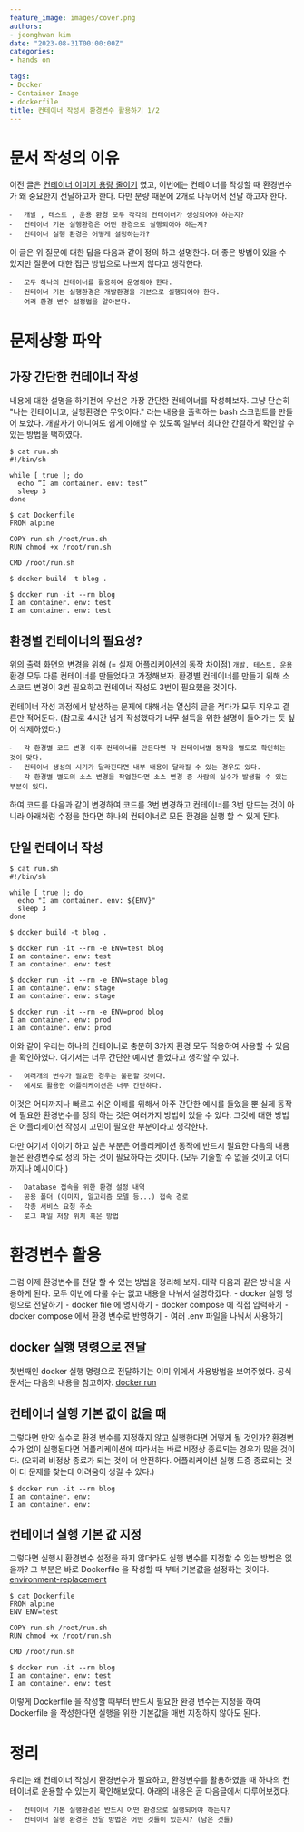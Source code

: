 ```yaml
---
feature_image: images/cover.png
authors:
- jeonghwan kim
date: "2023-08-31T00:00:00Z"
categories:
- hands on

tags:
- Docker
- Container Image
- dockerfile
title: 컨테이너 작성시 환경변수 활용하기 1/2
---
```


# 문서 작성의 이유

이전 글은 [컨테이너 이미지 용량 줄이기](https://tech.cloudmt.co.kr/2022/11/08/container-imagesize-diet/) 였고, 이번에는 컨테이너를 작성할 때 환경변수가 왜 중요한지 전달하고자 한다. 다만 분량 때문에 2개로 나누어서 전달 하고자 한다.

	⁃	개발 , 테스트 , 운용 환경 모두 각각의 컨테이너가 생성되어야 하는지?
	⁃	컨테이너 기본 실행환경은 어떤 환경으로 실행되어야 하는지?
	⁃	컨테이너 실행 환경은 어떻게 설정하는가?

이 글은 위 질문에 대한 답을 다음과 같이 정의 하고 설명한다. 더 좋은 방법이 있을 수 있지만 질문에 대한 접근 방법으로 나쁘지 않다고 생각한다.

	⁃	모두 하나의 컨테이너를 활용하여 운영해야 한다.
	⁃	컨테이너 기본 실행환경은 개발환경을 기본으로 실행되어야 한다.
	⁃	여러 환경 변수 설정법을 알아본다.

# 문제상황 파악

## 가장 간단한 컨테이너 작성

내용에 대한 설명을 하기전에 우선은 가장 간단한 컨테이너를 작성해보자. 그냥 단순히 "나는 컨테이너고, 실행환경은 무엇이다." 라는 내용을 출력하는 bash 스크립트를 만들어 보았다. 개발자가 아니여도 쉽게 이해할 수 있도록 일부러 최대한 간결하게 확인할 수 있는 방법을 택하였다.

```
$ cat run.sh
#!/bin/sh

while [ true ]; do
  echo “I am container. env: test”
  sleep 3
done

$ cat Dockerfile
FROM alpine

COPY run.sh /root/run.sh
RUN chmod +x /root/run.sh

CMD /root/run.sh

$ docker build -t blog .

$ docker run -it --rm blog
I am container. env: test
I am container. env: test
```

## 환경별 컨테이너의 필요성?

위의 출력 화면의 변경을 위해 (= 실제 어플리케이션의 동작 차이점) `개발, 테스트, 운용` 환경 모두 다른 컨테이너를 만들었다고 가정해보자. 환경별 컨테이너를 만들기 위해 소스코드 변경이 3번 필요하고 컨테이너 작성도 3번이 필요했을 것이다.

컨테이너 작성 과정에서 발생하는 문제에 대해서는 열심히 글을 적다가 모두 지우고 결론만 적어둔다. (참고로 4시간 넘게 작성했다가 너무 설득을 위한 설명이 들어가는 듯 싶어 삭제하였다.)

	⁃	각 환경별 코드 변경 이후 컨테이너를 만든다면 각 컨테이너별 동작을 별도로 확인하는 것이 맞다.
	⁃	컨테이너 생성의 시기가 달라진다면 내부 내용이 달라질 수 있는 경우도 있다.
	⁃	각 환경별 별도의 소스 변경을 작업한다면 소스 변경 중 사람의 실수가 발생할 수 있는 부분이 있다.

하여 코드를 다음과 같이 변경하여 코드를 3번 변경하고 컨테이너를 3번 만드는 것이 아니라 아래처럼 수정을 한다면 하나의 컨테이너로 모든 환경을 실행 할 수 있게 된다.

## 단일 컨테이너 작성

```
$ cat run.sh
#!/bin/sh

while [ true ]; do
  echo "I am container. env: ${ENV}"
  sleep 3
done

$ docker build -t blog .

$ docker run -it --rm -e ENV=test blog
I am container. env: test
I am container. env: test

$ docker run -it --rm -e ENV=stage blog
I am container. env: stage
I am container. env: stage

$ docker run -it --rm -e ENV=prod blog
I am container. env: prod
I am container. env: prod
```

이와 같이 우리는 하나의 컨테이너로 충분히 3가지 환경 모두 적용하여 사용할 수 있음을 확인하였다. 여기서는 너무 간단한 예시만 들었다고 생각할 수 있다.

	⁃	여러개의 변수가 필요한 경우는 불편할 것이다.
	⁃	예시로 활용한 어플리케이션은 너무 간단하다.

이것은 어디까지나 빠르고 쉬운 이해를 위해서 아주 간단한 예시를 들었을 뿐 실제 동작에 필요한 환경변수를 정의 하는 것은 여러가지 방법이 있을 수 있다. 그것에 대한 방법은 어플리케이션 작성시 고민이 필요한 부분이라고 생각한다.

다만 여기서 이야기 하고 싶은 부분은 어플리케이션 동작에 반드시 필요한 다음의 내용들은 환경변수로 정의 하는 것이 필요하다는 것이다. (모두 기술할 수 없을 것이고 어디까지나 예시이다.)

	⁃	Database 접속을 위한 환경 설정 내역
	⁃	공용 폴더 (이미지, 알고리즘 모델 등...) 접속 경로
	⁃	각종 서비스 요청 주소
	⁃	로그 파일 저장 위치 혹은 방법

# 환경변수 활용

그럼 이제 환경변수를 전달 할 수 있는 방법을 정리해 보자. 대략 다음과 같은 방식을 사용하게 된다. 모두 이번에 다룰 수는 없고 내용을 나눠서 설명하겠다.
	⁃	docker 실행 명령으로 전달하기
	⁃	docker file 에 명시하기
	⁃	docker compose 에 직접 입력하기
	⁃	docker compose 에서 환경 변수로 반영하기
	⁃	여러 .env 파일을 나눠서 사용하기

## docker 실행 명령으로 전달

첫번째인 docker 실행 명령으로 전달하기는 이미 위에서 사용방법을 보여주었다. 공식 문서는 다음의 내용을 참고하자. [docker run](https://docs.docker.com/engine/reference/commandline/run/#env)

## 컨테이너 실행 기본 값이 없을 때

그렇다면 만약 실수로 환경 변수를 지정하지 않고 실행한다면 어떻게 될 것인가? 환경변수가 없이 실행된다면 어플리케이션에 따라서는 바로 비정상 종료되는 경우가 많을 것이다. (오히려 비정상 종료가 되는 것이 더 안전하다. 어플리케이션 실행 도중 종료되는 것이 더 문제를 찾는데 어려움이 생길 수 있다.)

```
$ docker run -it --rm blog
I am container. env:
I am container. env:
```

## 컨테이너 실행 기본 값 지정

그렇다면 실행시 환경변수 설정을 하지 않더라도 실행 변수를 지정할 수 있는 방법은 없을까? 그 부분은 바로 Dockerfile 을 작성할 때 부터 기본값을 설정하는 것이다. [environment-replacement](https://docs.docker.com/engine/reference/builder/#environment-replacement)

```
$ cat Dockerfile
FROM alpine
ENV ENV=test

COPY run.sh /root/run.sh
RUN chmod +x /root/run.sh

CMD /root/run.sh

$ docker run -it --rm blog
I am container. env: test
I am container. env: test
```

이렇게 Dockerfile 을 작성할 때부터 반드시 필요한 환경 변수는 지정을 하여 Dockerfile 을 작성한다면 실행을 위한 기본값을 매번 지정하지 않아도 된다.

# 정리

우리는 왜 컨테이너 작성시 환경변수가 필요하고, 환경변수를 활용하였을 때 하나의 컨테이너로 운용할 수 있는지 확인해보았다. 아래의 내용은 곧 다음글에서 다루어보겠다.

	⁃	컨테이너 기본 실행환경은 반드시 어떤 환경으로 실행되어야 하는지?
	⁃	컨테이너 실행 환경은 전달 방법은 어떤 것들이 있는지? (남은 것들)

